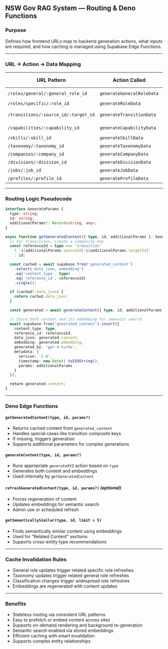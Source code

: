 ## NSW Gov RAG System — Routing & Deno Functions

### Purpose

Defines how frontend URLs map to backend generation actions, what inputs are required, and how caching is managed using Supabase Edge Functions.

---

### URL → Action → Data Mapping

| URL Pattern                                | Action Called              | Input Source                                         | Data Type                   | Cache Key (`generated_content`)           |
| ----------------------------------------- | -------------------------- | ---------------------------------------------------- | --------------------------- | ----------------------------------------- |
| `/roles/general/:general_role_id`          | `generateGeneralRoleData`  | general\_role\_id                                    | `GeneratedGeneralRoleData`  | `('general_role', general_role_id)`       |
| `/roles/specific/:role_id`                 | `generateRoleData`         | role\_id                                             | `GeneratedRoleData`         | `('role', role_id)`                       |
| `/transitions/:source_id/:target_id`       | `generateTransitionData`   | source\_general\_role\_id, target\_general\_role\_id | `GeneratedTransitionData`   | `('transition', ${source_id}-${target_id})`|
| `/capabilities/:capability_id`             | `generateCapabilityData`   | capability\_id                                       | `GeneratedCapabilityData`   | `('capability', capability_id)`           |
| `/skills/:skill_id`                        | `generateSkillData`        | skill\_id                                            | `GeneratedSkillData`        | `('skill', skill_id)`                     |
| `/taxonomy/:taxonomy_id`                   | `generateTaxonomyData`     | taxonomy\_id                                         | `GeneratedTaxonomyData`     | `('taxonomy', taxonomy_id)`               |
| `/companies/:company_id`                   | `generateCompanyData`      | company\_id                                          | `GeneratedCompanyData`      | `('company', company_id)`                 |
| `/divisions/:division_id`                  | `generateDivisionData`     | division\_id                                         | `GeneratedDivisionData`     | `('division', division_id)`               |
| `/jobs/:job_id`                           | `generateJobData`          | job\_id                                              | `GeneratedJobData`          | `('job', job_id)`                        |
| `/profiles/:profile_id`                   | `generateProfileData`      | profile\_id                                          | `GeneratedProfileData`      | `('profile', profile_id)`                |

---

### Routing Logic Pseudocode

```ts
interface GenerateParams {
  type: string;
  id: string;
  additionalParams?: Record<string, any>;
}

async function getGeneratedContent({ type, id, additionalParams }: GenerateParams) {
  // For transitions, create a composite key
  const referenceId = type === 'transition' 
    ? `${additionalParams.sourceId}-${additionalParams.targetId}`
    : id;

  const cached = await supabase.from('generated_content')
    .select('data_json, embedding')
    .eq('content_type', type)
    .eq('reference_id', referenceId)
    .single();

  if (cached?.data_json) {
    return cached.data_json;
  }

  const generated = await generateContent({ type, id, additionalParams });

  // Store both content and its embedding for semantic search
  await supabase.from('generated_content').insert({
    content_type: type,
    reference_id: referenceId,
    data_json: generated.content,
    embedding: generated.embedding,
    generated_by: 'gpt-4-turbo',
    metadata: {
      version: '1.0',
      timestamp: new Date().toISOString(),
      params: additionalParams
    }
  });

  return generated.content;
}
```

---

### Deno Edge Functions

#### `getGeneratedContent(type, id, params?)`

* Returns cached content from `generated_content`
* Handles special cases like transition composite keys
* If missing, triggers generation
* Supports additional parameters for complex generations

#### `generateContent(type, id, params?)`

* Runs appropriate `generateXYZ` action based on `type`
* Generates both content and embeddings
* Used internally by `getGeneratedContent`

#### `refreshGeneratedContent(type, id, params?)` *(optional)*

* Forces regeneration of content
* Updates embeddings for semantic search
* Admin use or scheduled refresh

#### `getSemanticallySimilar(type, id, limit = 5)`

* Finds semantically similar content using embeddings
* Used for "Related Content" sections
* Supports cross-entity type recommendations

---

### Cache Invalidation Rules

* General role updates trigger related specific role refreshes
* Taxonomy updates trigger related general role refreshes
* Classification changes trigger widespread role refreshes
* Embeddings are regenerated with content updates

---

### Benefits

* Stateless routing via consistent URL patterns
* Easy to prefetch or embed content across sites
* Supports on-demand rendering and background re-generation
* Semantic search enabled via stored embeddings
* Efficient caching with smart invalidation
* Supports complex entity relationships
